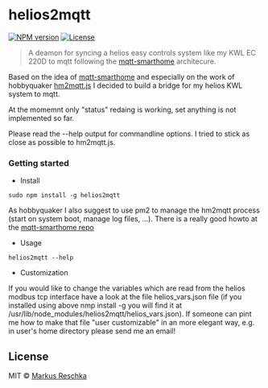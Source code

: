 # helios2mqtt

[![NPM version](https://badge.fury.io/js/helios2mqtt.svg)](http://badge.fury.io/js/helios2mqtt)
[![License][mit-badge]][mit-url]

> A deamon for syncing a helios easy controls system like my KWL EC 220D to mqtt following the [mqtt-smarthome](https://github.com/mqtt-smarthome) architecure.

Based on the idea of [mqtt-smarthome](https://github.com/mqtt-smarthome) and especially on the work of hobbyquaker [hm2mqtt.js](https://github.com/hobbyquaker/hm2mqtt.js) I decided to build a bridge for my helios KWL system to mqtt.

At the momemnt only "status" redaing is working, set anything is not implemented so far.

Please read the --help output for commandline options. I tried to stick as close as possible to hm2mqtt.js.

### Getting started

* Install

```sudo npm install -g helios2mqtt```

As hobbyquaker I also suggest to use pm2 to manage the hm2mqtt process (start on system boot, manage log files, ...). There is a really good howto at the [mqtt-smarthome repo](https://github.com/mqtt-smarthome/mqtt-smarthome/blob/master/howtos/homematic.md)

* Usage 

```helios2mqtt --help```  

* Customization

If you would like to change the variables which are read from the helios modbus tcp interface have a look at the file helios_vars.json file (if you installed using above nmp install -g you will find it at /usr/lib/node_modules/helios2mqtt/helios_vars.json). If someone can pint me how to make that file "user customizable" in an more elegant way, e.g. in user's home directory please send me an email!

## License

MIT © [Markus Reschka](https://github.com/mreschka)

[mit-badge]: https://img.shields.io/badge/License-MIT-blue.svg?style=flat
[mit-url]: LICENSE
